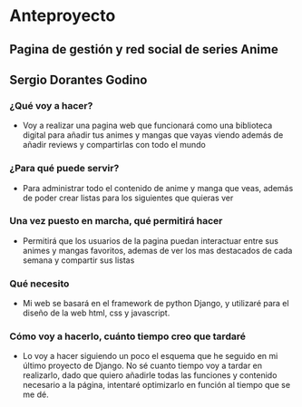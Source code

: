 # Anteproyecto
## Pagina de gestión y red social de series Anime
## Sergio Dorantes Godino
### ¿Qué voy a hacer?
- Voy a realizar una pagina web que funcionará como una biblioteca digital para añadir tus animes y mangas que vayas viendo además de añadir reviews y compartirlas con todo el mundo
### ¿Para qué puede servir?
- Para administrar todo el contenido de anime y manga que veas, además de poder crear listas para los siguientes que quieras ver
### Una vez puesto en marcha, qué permitirá hacer 
- Permitirá que los usuarios de la pagina puedan interactuar entre sus animes y mangas favoritos, ademas de ver los mas destacados de cada semana y compartir sus listas
### Qué necesito
- Mi web se basará en el framework de python Django, y utilizaré para el diseño de la web html, css y javascript.
### Cómo voy a hacerlo, cuánto tiempo creo que tardaré
- Lo voy a hacer siguiendo un poco el esquema que he seguido en mi último proyecto de Django. No sé cuanto tiempo voy a tardar en realizarlo, dado que quiero añadirle todas las funciones y contenido necesario a la página, intentaré optimizarlo en función al tiempo que se me dé.
